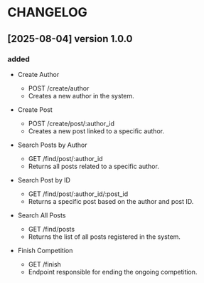 # CHANGELOG

## [2025-08-04] version 1.0.0

### added

- Create Author
    * POST /create/author
    * Creates a new author in the system.

- Create Post

    * POST /create/post/:author_id
    * Creates a new post linked to a specific author.

- Search Posts by Author

    * GET /find/post/:author_id
    * Returns all posts related to a specific author.

- Search Post by ID

    * GET /find/post/:author_id/:post_id
    * Returns a specific post based on the author and post ID.

- Search All Posts

    * GET /find/posts
    * Returns the list of all posts registered in the system.

- Finish Competition

    * GET /finish
    * Endpoint responsible for ending the ongoing competition.